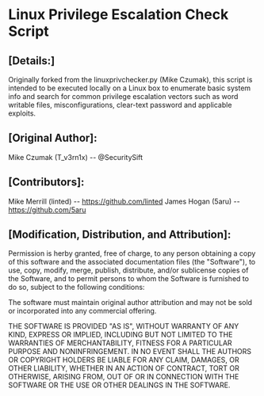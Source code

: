 
#                   Linux Privilege Escalation Check Script

## [Details:] 
Originally forked from the linuxprivchecker.py (Mike Czumak), this script
is intended to be executed locally on a Linux box to enumerate basic system 
info and search for common privilege escalation vectors such as word 
writable files, misconfigurations, clear-text password and applicable 
exploits.

## [Original Author]: 
Mike Czumak (T_v3rn1x) -- @SecuritySift
## [Contributors]:
Mike Merrill (linted) -- https://github.com/linted
James Hogan (5aru) -- https://github.com/5aru

## [Modification, Distribution, and Attribution]:
Permission is herby granted, free of charge, to any person obtaining a copy
of this software and the associated documentation files (the "Software"),
to use, copy, modify, merge, publish, distribute, and/or sublicense copies
of the Software, and to permit persons to whom the Software is furnished to
do so, subject to the following conditions:

The software must maintain original author attribution and may not be sold
or incorporated into any commercial offering.

THE SOFTWARE IS PROVIDED "AS IS", WITHOUT WARRANTY OF ANY KIND, EXPRESS OR
IMPLIED, INCLUDING BUT NOT LIMITED TO THE WARRANTIES OF MERCHANTABILITY,
FITNESS FOR A PARTICULAR PURPOSE AND NONINFRINGEMENT. IN NO EVENT SHALL THE
AUTHORS OR COPYRIGHT HOLDERS BE LIABLE FOR ANY CLAIM, DAMAGES, OR OTHER
LIABILITY, WHETHER IN AN ACTION OF CONTRACT, TORT OR OTHERWISE, ARISING 
FROM, OUT OF OR IN CONNECTION WITH THE SOFTWARE OR THE USE OR OTHER 
DEALINGS IN THE SOFTWARE.
